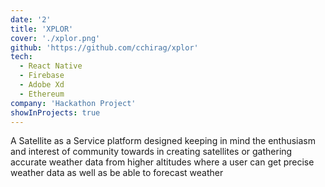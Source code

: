 ```yaml
---
date: '2'
title: 'XPLOR'
cover: './xplor.png'
github: 'https://github.com/cchirag/xplor'
tech:
  - React Native
  - Firebase
  - Adobe Xd
  - Ethereum
company: 'Hackathon Project'
showInProjects: true
---
```


A Satellite as a Service platform designed keeping in mind the enthusiasm and interest of community towards in creating satellites or gathering accurate weather data from higher altitudes where a user can get precise weather data as well as be able to forecast weather